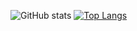 

![GitHub stats](https://github-readme-stats.vercel.app/api?username=guswnee00&show_icons=true&hide=stars&theme=buefy&hide_title=true&hide_border=true) [![Top Langs](https://github-readme-stats.vercel.app/api/top-langs/?username=guswnee00&layout=compact&hide=jupyter%20notebook,html,css&hide_title=true&hide_border=true)](https://github.com/guswnee00/github-readme-stats) 

